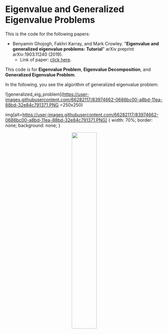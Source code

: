 # Eigenvalue and Generalized Eigenvalue Problems

This is the code for the following papers:

- Benyamin Ghojogh, Fakhri Karray, and Mark Crowley. "**Eigenvalue and generalized eigenvalue problems: Tutorial**" arXiv preprint arXiv:1903.11240 (2019).
  - Link of paper: [click here](https://arxiv.org/abs/1903.11240).

This code is for **Eigenvalue Problem**, **Eigenvalue Decomposition**, and **Generalized Eigenvalue Problem**. 

In the following, you see the algorithm of generalized eigenvalue problem:

![generalized_eig_problem](https://user-images.githubusercontent.com/66282117/83974662-0686bc00-a8bd-11ea-88bd-32e84c791371.PNG =250x250)

img[alt=https://user-images.githubusercontent.com/66282117/83974662-0686bc00-a8bd-11ea-88bd-32e84c791371.PNG] {
  width: 70%;
  border: none;
  background: none;
}

<center>
  <img src="https://user-images.githubusercontent.com/66282117/83974662-0686bc00-a8bd-11ea-88bd-32e84c791371.PNG" width="40%">
</center>

